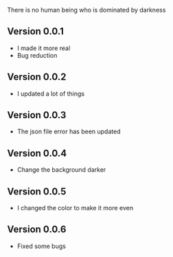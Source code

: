 There is no human being who is dominated by darkness

## Version 0.0.1
* I made it more real
* Bug reduction

## Version 0.0.2
* I updated a lot of things

## Version 0.0.3
* The json file error has been updated

## Version 0.0.4
* Change the background darker

## Version 0.0.5
* I changed the color to make it more even

## Version 0.0.6
* Fixed some bugs